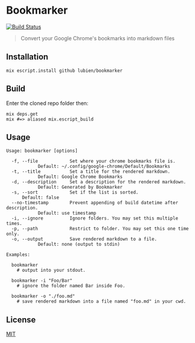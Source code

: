 # Bookmarker

[![Build Status](https://travis-ci.org/lubien/bookmarker.svg?branch=master)](https://travis-ci.org/lubien/bookmarker)

> Convert your Google Chrome's bookmarks into markdown files

## Installation

`mix escript.install github lubien/bookmarker`

## Build

Enter the cloned repo folder then:

```
mix deps.get
mix #=> aliased mix.escript_build
```

## Usage

```
Usage: bookmarker [options]

  -f, --file            Set where your chrome bookmarks file is.
			Default: ~/.config/google-chrome/Default/Bookmarks
  -t, --title           Set a title for the rendered markdown.
			Default: Google Chrome Bookmarks
  -d, --description     Set a description for the rendered markdown.
			Default: Generated by Bookmarker
  -s, --sort            Set if the list is sorted.
      Default: false
  --no-timestamp        Prevent appending of build datetime after description.
			Default: use timestamp
  -i, --ignore          Ignore folders. You may set this multiple times.
  -p, --path            Restrict to folder. You may set this one time only.
  -o, --output          Save rendered markdown to a file.
			Default: none (output to stdin)

Examples:

  bookmarker
    # output into your stdout.

  bookmarker -i "Foo/Bar"
    # ignore the folder named Bar inside Foo.

  bookmarker -o "./foo.md"
    # save rendered markdown into a file named "foo.md" in your cwd.
```

## License

[MIT](LICENSE.md)
